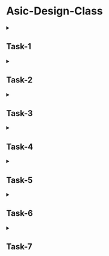 # Asic-Design-Class
<details>
 
<summary> <h2>Task-1</h2> </summary>

## Task-1: Write a C code and compile it on gcc compiler.

This repository contains a simple C program that calculates the sum of n numbers.

File: Sum1tox.c
This is the main source file containing the C program.
Compilation: Compiled using gcc
`gcc -o sum1tox Sum1tox.c`

`-o sum1tox`: Specifies the output file name as sum1tox

Sum1tox.c: Input source file name

Execution: After compilation, execute the program with the command `./sum1tox.`


![Screenshot 2024-07-17 092149](https://github.com/user-attachments/assets/af84717b-b0c1-4f8a-9d30-8d80195b5b6d)




## Compile same code and run it onto RISC-V gcc compiler.

**Step:1**

Compiled the c code on RISC-V compiler using `cat Sum1tox.c`. 

![Screenshot 2024-07-18 195246](https://github.com/user-attachments/assets/6899beb4-d383-4b27-a502-3cd120e7b846)

**Step:2**

Then convert the C program to assembly code using `riscv64-unknown-elf-objdump -d sum1tox`
and after that use this command: `riscv64-unknown-elf-gcc -O1 -mabi=lp64 -march=rv64i -o sum1tox Sum1tox.c` to compile the program.

**Step:3**

Finally we use  `riscv64-unknown-elf-objdump -d sum1tox | less` to dump the assembly code in terminal.

![Screenshot 2024-07-18 192606](https://github.com/user-attachments/assets/94ad7db1-6a88-4d29-9afa-be0ba5166ffe)

Now we can see that our output is same at 1018c location using both gcc and RISCV compiler.

</details>

<details>
 
<summary> <h2>Task-2</h2> </summary>

## Task-2:To find the output of C program on the RISC V Compiler and debug each instruction using the Spike command.

**Step-1:** Firstly we verified that our c code result come from gcc and Risc-V compiler are equal and then we start debugging using `spike -d pk sum1tox` command.

![Screenshot 2024-07-21 142420](https://github.com/user-attachments/assets/d04d0992-002d-437e-98b4-f4af68473c0d)

**Step-2:** The Assembly code of our C program is:

![Screenshot 2024-07-21 104126](https://github.com/user-attachments/assets/832f190c-048a-46c8-91a8-3fc81b4e1869)



**Step-3:** From the assembly code we can see that the first address is at 100b0. To debug it we use the following command: `until pc 0 100b0`
Our first instruction is reg 0. To check it's content we use following code: `reg 0 a0`. Similarly we can get content of each and every line of our assembly code.

![Screenshot 2024-07-21 104507](https://github.com/user-attachments/assets/389df2cf-23ac-42f1-8ee6-cf2b2b22f17a)

</details>
 
<details>
 
<summary> <h2>Task-3</h2> </summary>

## Task-3: To run assembly instructions using a given verilog code for a risc-V processor.


| Operation         | RISC-V ISA      | Hardcoded ISA   | Instruction Format |
|-------------------|-----------------|-----------------|---------------------|
| ADD r8, r9, r10   | 32’h00A482B3    | 32'h02208300    | R-type              |
| SUB r10, r8, r9   | 32’h409482B3    | 32'h02209380    | R-type              |
| AND r9, r8, r10   | 32’h00A4C2B3    | 32'h0230A400    | R-type              |
| OR r8, r9, r5     | 32’h005482B3    | 32'h02513480    | R-type              |
| XOR r8, r8, r4    | 32’h004482B3    | 32'h0240C500    | R-type              |
| SLT r00, r1, r4   | 32’h004002B3    | 32'h02415580    | R-type              |
| ADDI r02, r2, 5   | 32’h00510113    | 32'h00520600    | I-type              |
| SW r2, r0, 4      | 32’h00412023    | 32'h00209181    | S-type              |
| SRL r06, r01, r1  | 32’h00119533    | 32'h00271803    | R-type              |
| BNE r0, r0, 20    | 32’h01400063    | 32'h01409002    | B-type              |
| BEQ r0, r0, 15    | 32’h00F00063    | 32'h00F00002    | B-type              |
| LW r03, r01, 2    | 32’h00210183    | 32'h00208681    | I-type              |
| SLL r05, r01, r1  | 32’h00109533    | 32’h00208783    | R-type              |

The following commands were used to run the verilog code:

![Screenshot 2024-07-28 144818](https://github.com/user-attachments/assets/60344dc3-8cee-4b74-9d50-9fba65bd99e1)

The given hardcoded instructions are:

![Screenshot 2024-07-28 115648](https://github.com/user-attachments/assets/2984cac6-79ba-4429-a171-baa32e2f4117)

Our verilog program instructions are:

![Screenshot 2024-07-28 125110](https://github.com/user-attachments/assets/a5c481a8-89f9-4d21-83bd-02b378466c7e)


Here in this code there are some mismatch in the below images because the code which we are using is already hardcoded:


`ADD R8, R9, R10`

This is the waveform of the given hardcoded verilog program:

![Screenshot 2024-07-28 115909](https://github.com/user-attachments/assets/a25b54d1-dc1d-4d60-8591-835493c83d55)

This is the waveform of our verilog program:

![Screenshot 2024-07-28 140238](https://github.com/user-attachments/assets/b3905a23-b725-4876-af62-8a26068ca64e)


`SUB R10, R8, R9`

This is the waveform of the given hardcoded verilog program:

![Screenshot 2024-07-28 115942](https://github.com/user-attachments/assets/3adb8b54-269f-4fae-a213-16f37cd9f701)

This is the waveform of our verilog program:

![Screenshot 2024-07-28 140315](https://github.com/user-attachments/assets/fbe28a5c-a1d7-471e-a477-2dd75a885a2d)

`AND R9, R8, R10`

 This is the waveform of the given hardcoded verilog program:

 ![Screenshot 2024-07-28 120013](https://github.com/user-attachments/assets/a7426e2c-fc90-4047-ad83-e081414119ec)

 This is the waveform of our verilog program:

 ![Screenshot 2024-07-28 140330](https://github.com/user-attachments/assets/fcbfebaa-0100-4f14-9a92-1c55127a898b)


 `OR R8, R9, R5`

  This is the waveform of the given hardcoded verilog program:

  ![Screenshot 2024-07-28 120035](https://github.com/user-attachments/assets/80f8c2a2-03b9-4c4b-8bd5-49101ffaaad3)

  This is the waveform of our verilog program:

  ![Screenshot 2024-07-28 140347](https://github.com/user-attachments/assets/4f63a635-3a6d-4f5f-909c-483181f553b3)

  `XOR r8, r8, r4`

  This is the waveform of the given hardcoded verilog program:

  ![Screenshot 2024-07-28 120128](https://github.com/user-attachments/assets/de4b3cf8-4eef-4868-b5ef-3d10d976c579)

  This is the waveform of our verilog program:

  ![Screenshot 2024-07-28 140403](https://github.com/user-attachments/assets/aefa8bf4-491e-42f4-a685-09576e3f7ff2)

  `SLT r00, r1, r4 `

  This is the waveform of the given hardcoded verilog program:

  ![Screenshot 2024-07-28 120156](https://github.com/user-attachments/assets/7c3b22f6-db6e-4aaf-9f55-b564e8c6f8ad)

  This is the waveform of our verilog program:

  ![Screenshot 2024-07-28 140426](https://github.com/user-attachments/assets/fa74712f-9fab-4c9b-939b-f091414b9859)

  `ADDI r02, r2, 5 `

  This is the waveform of the given hardcoded verilog program:

  ![Screenshot 2024-07-28 120220](https://github.com/user-attachments/assets/32fefec3-ba90-4f8d-bdd3-c453cdcfc516)

  This is the waveform of our verilog program:

  ![Screenshot 2024-07-28 140442](https://github.com/user-attachments/assets/5c2c48df-ea70-45ef-8f44-6238c33ff02c)

  `SW r2, r0, 4`

   This is the waveform of the given hardcoded verilog program:

   ![Screenshot 2024-07-28 120245](https://github.com/user-attachments/assets/71704811-25de-4352-a6b1-8472d0988329)

   This is the waveform of our verilog program:

   ![Screenshot 2024-07-28 140458](https://github.com/user-attachments/assets/5965733c-a2c4-435b-90a3-47caa206a3c7)

   `SRL r06, r01, r1`

   This is the waveform of our verilog program:

   ![Screenshot 2024-07-28 140514](https://github.com/user-attachments/assets/ef1666db-b95a-4452-b19d-763d206200fd)

   `BNE r0, r0, 20`

   This is the waveform of our verilog program:

   ![Screenshot 2024-07-28 184617](https://github.com/user-attachments/assets/69ce370e-a8cd-4f9e-b309-208f7ef74fed)

   `BEQ r0, r0, 15`

   This is the waveform of our verilog program:

   ![Screenshot 2024-07-28 184650](https://github.com/user-attachments/assets/0f774abb-2bb4-4771-8733-9a26d3261b87)

</details>
 

<details>
 
<summary> <h2>Task-4</h2> </summary>

## Task:4-->> To write an Application in C, compile it with gcc and Risc-v gcc
**Application:To design a Voting Machine which takes input from users and give final result according to inputs.** 

**Step:1-->> C code of the application**

> code

``` c
#include<stdio.h> 

int main() { 
    char n[10]; 
    int a[10], csp = 0, bjp = 0, bsp = 0, sp = 0, nota = 0, win = 0;

    again: 
    printf("\nPlease enter your name:"); 
    scanf("%s", n);

    printf("\nHello %s please enter your age:", n); 
    scanf("%d", &a[0]); // a[0] for age.

    if(a[0] >= 18) { 
        printf("\nYou are eligible for voting!\nLet's start the process."); 
        printf("\nEnter 1-CONGRESS\nEnter 2-BJP\nEnter 3-BAHUJAN SAMAJWADI PARTY\nEnter 4-SAMAJWADI PARTY\nEnter 5-NOTA\n:"); 
        scanf("%d", &a[1]); // a[1] for your vote.

        if(a[1] == 1) csp++; 
        if(a[1] == 2) bjp++; 
        if(a[1] == 3) bsp++; 
        if(a[1] == 4) sp++; 
        if(a[1] == 5) nota++;

        printf("\nAll process is completed! Here is your receipt."); 
        printf("\nReceipt:\nName: %s\nAge: %d", n, a[0]);

        if(a[1] == 1) printf("\nVote: CONGRESS"); 
        if(a[1] == 2) printf("\nVote: BJP"); 
        if(a[1] == 3) printf("\nVote: BAHUJAN SAMAJWADI PARTY"); 
        if(a[1] == 4) printf("\nVote: SAMAJWADI PARTY"); 
        if(a[1] == 5) printf("\nVote: NOTA");

        printf("\nThanks for visiting :)");

        nefv: 
        printf("\nEnter 0 for exit\nEnter 1 for allowing another person to vote:"); 
        scanf("%d", &a[2]);

        if(a[2] == 0) { 
            printf("\nResult of voting\nCONGRESS = %d\nBJP = %d\nBAHUJAN SAMAJWADI PARTY = %d\nSAMAJWADI PARTY = %d\nNOTA = %d", csp, bjp, bsp, sp, nota);
            win = ((csp > bjp) && (csp > bsp) && (csp > sp)) ? csp :
                  ((bjp > csp) && (bjp > bsp) && (bjp > sp)) ? bjp :
                  ((bsp > bjp) && (bsp > csp) && (bsp > sp)) ? bsp :
                  ((sp > bjp) && (sp > csp) && (sp > bsp)) ? sp : nota;

            if(win == bjp) printf("\nThe Winner is BJP!"); 
            if(win == csp) printf("\nThe Winner is CONGRESS!"); 
            if(win == bsp) printf("\nThe Winner is BAHUJAN SAMAJWADI PARTY!"); 
            if(win == sp) printf("\nThe Winner is SAMAJWADI PARTY!"); 
            if((win == nota) && (bjp == 0) && (csp == 0) && (bsp == 0) && (sp == 0)) 
                printf("\nNo one got any votes, that's why voting is postponed and voting dates will be available soon!"); 
            if(win < nota) printf(", but NOTA got more votes than the winner.");
        } 
        
        if(a[2] == 1) 
            goto again; 
    } else { 
        printf("\nYou are not eligible for voting.\nThanks for visiting!"); 
        goto nefv; 
    } // Not eligible for voting.

    return 0; 
}
```

**Step:2-->> Compilation using gcc compiler: For this we used command `gcc -o Asic_Application Application.c`**

file:///home/vsduser/Pictures/Screenshot%20from%202024-08-14%2018-37-17.png![image](https://github.com/user-attachments/assets/d8b7ada4-b82c-4cea-b70c-563c66c6be24)



**Step:3-->> Compilation using risc-v by O1 with `riscv64-unknown-elf-gcc -O1 -mabi=lp64 -march=rv64i -o Asic_Application Application.c` command**


``` c
vsduser@vsduser-VirtualBox:~/Downloads$ riscv64-unknown-elf-gcc -O1 -mabi=lp64 -march=rv64i -o Asic_Application Application.c 
vsduser@vsduser-VirtualBox:~/Downloads$ gcc Application.c 
vsduser@vsduser-VirtualBox:~/Downloads$ ./a.out

Please enter your name:Huzaifa

Hello Huzaifa please enter your age:23

You are eligible for voting!
Let's start the process.
Enter 1-CONGRESS
Enter 2-BJP
Enter 3-BAHUJAN SAMAJWADI PARTY
Enter 4-SAMAJWADI PARTY
Enter 5-NOTA
:5

All process is completed! Here is your receipt.
Receipt:
Name: Huzaifa
Age: 23
Vote: NOTA
Thanks for visiting :)
Enter 0 for exit
Enter 1 for allowing another person to vote:0

Result of voting
CONGRESS = 0
BJP = 0
BAHUJAN SAMAJWADI PARTY = 0
SAMAJWADI PARTY = 0
NOTA = 1
No one got any votes, that's why voting is postponed and voting dates will be available soon!
```

**Step:4-->> To debug each instruction using the O1 by `spike pk` command**

``` c
vsduser@vsduser-VirtualBox:~/Downloads$ riscv64-unknown-elf-gcc -O1 -mabi=lp64 -march=rv64i -o Asic_Application
vsduser@vsduser-VirtualBox:~/Downloads$ spike pk Asic_Application 
bbl loader

Please enter your name:Huzaifa

Hello Huzaifa please enter your age:23

You are eligible for voting!
Let's start the process.
Enter 1-CONGRESS
Enter 2-BJP
Enter 3-BAHUJAN SAMAJWADI PARTY
Enter 4-SAMAJWADI PARTY
Enter 5-NOTA
:5

All process is completed! Here is your receipt.
Receipt:
Name: Huzaifa
Age: 23
Vote: NOTA
Thanks for visiting :)
Enter 0 for exit
Enter 1 for allowing another person to vote:0

Result of voting
CONGRESS = 0
BJP = 0
BAHUJAN SAMAJWADI PARTY = 0
SAMAJWADI PARTY = 0
NOTA = 1
No one got any votes, that's why voting is postponed and voting dates will be available soon!

```

**We can see that output coming from gcc compilation, Risc-v compilation and after debugging by O1 using Spike command is same** 


**Step:5-->> Finally we use `riscv64-unknown-elf-objdump -d Asic_Application | less` to dump the assembly code in terminal.**

file:///home/vsduser/Pictures/Screenshot%20from%202024-08-14%2017-49-09.png![image](https://github.com/user-attachments/assets/c3f72645-4142-4bae-ae0f-0738cf214b18)

</details>

<details>
 
<summary> <h2>Task-5</h2> </summary>

## Task:5-->> To make a Risc-V processor core using TL-Verilog.

TL-Verilog (Transaction-Level Verilog) is an advanced hardware description language that builds upon traditional Verilog, aimed at enhancing productivity and abstraction in digital design. It's particularly suited for complex digital systems, such as processors, where managing and optimizing the design process can be challenging.

Key Concepts of TL-Verilog:

**Transaction-Level Abstraction:**

TL-Verilog focuses on modeling the movement of data at a higher level of abstraction, known as transaction-level modeling. Unlike traditional Verilog, which often emphasizes individual signals and their timing, TL-Verilog deals with transactions—units of data movement between different parts of a digital system. This abstraction simplifies design by allowing engineers to think about the overall data flow rather than individual signal toggles.

**Pipeline Constructs:**

One of the major innovations in TL-Verilog is its approach to pipelining. Pipelines are fundamental in digital systems, particularly in CPUs and other processors, where multiple instructions or operations are processed in parallel. In TL-Verilog, pipelines are explicitly defined and managed, making it easier to visualize, implement, and optimize complex pipelines, reducing the chances of errors that might occur with manual pipeline management in traditional Verilog.

**Implicit Register Management:**

In traditional Verilog, designers must explicitly declare and manage registers—storage elements that hold data. TL-Verilog, however, introduces the concept of implicit registers, where the language automatically handles register allocation based on the designer’s high-level description. This reduces the amount of code that needs to be written and makes the design cleaner and easier to understand.

**Cleaner and Simplified Syntax:**

TL-Verilog offers a more streamlined syntax compared to traditional Verilog, which can be verbose and prone to errors. This simplification not only makes the code easier to write and read but also helps in reducing bugs and speeding up the overall development process.

**Scalability:**

The language is designed with scalability in mind. As digital designs grow in complexity, managing them in traditional Verilog can become increasingly difficult. TL-Verilog’s higher-level constructs and abstractions allow for more efficient management of large-scale designs, making it easier to scale up projects.

**Compatibility with Verilog:**

TL-Verilog is fully compatible with traditional Verilog. This means that designers can integrate TL-Verilog into their existing Verilog-based workflows without needing to completely overhaul their current design processes. This compatibility also allows for gradual adoption, where designers can start using TL-Verilog in parts of their design while still relying on traditional Verilog where necessary.

## Risc-V Architecture:

![Screenshot 2024-08-21 121029](https://github.com/user-attachments/assets/143cee21-5214-4f33-a7dc-cb82efe8ff0e)

> Code
``` c

\m4_TLV_version 1d: tl-x.org
\SV
   // This code can be found in: https://github.com/stevehoover/RISC-V_MYTH_Workshop
   
   m4_include_lib(['https://raw.githubusercontent.com/BalaDhinesh/RISC-V_MYTH_Workshop/master/tlv_lib/risc-v_shell_lib.tlv'])

\SV
   m4_makerchip_module   // (Expanded in Nav-TLV pane.)
\TLV

   // /====================\
   // | Sum 1 to 9 Program |
   // \====================/
   //
   // Program for MYTH Workshop to test RV32I
   // Add 1,2,3,...,9 (in that order).
   //
   // Regs:
   //  r10 (a0): In: 0, Out: final sum
   //  r12 (a2): 10
   //  r13 (a3): 1..10
   //  r14 (a4): Sum
   // 
   // External to function:
   m4_asm(ADD, r10, r0, r0)             // Initialize r10 (a0) to 0.
   // Function:
   m4_asm(ADD, r14, r10, r0)            // Initialize sum register a4 with 0x0
   m4_asm(ADDI, r12, r10, 1010)         // Store count of 10 in register a2.
   m4_asm(ADD, r13, r10, r0)            // Initialize intermediate sum register a3 with 0
   // Loop:
   m4_asm(ADD, r14, r13, r14)           // Incremental addition
   m4_asm(ADDI, r13, r13, 1)            // Increment intermediate register by 1
   m4_asm(BLT, r13, r12, 1111111111000) // If a3 is less than a2, branch to label named <loop>
   m4_asm(ADD, r10, r14, r0)            // Store final result to register a0 so that it can be read by main program
   
   m4_asm(SW, r0, r10, 100)             //Command to check for Load instruction
   m4_asm(LW, r15, r0, 100)             // Command to check for the Store Instruction
   
   
   // Optional:
   // m4_asm(JAL, r7, 00000000000000000000) // Done. Jump to itself (infinite loop). (Up to 20-bit signed immediate plus implicit 0 bit (unlike JALR) provides byte address; last immediate bit should also be 0)
   m4_define_hier(['M4_IMEM'], M4_NUM_INSTRS)

   |cpu
      @0
         $reset = *reset;
         $clk_Abu = *clk;



      // YOUR CODE HERE
      @0
         $pc[31:0] = >>1$reset ? 0 
                    : >>3$valid_taken_br ? >>3$br_target_pc
                    : >>3$valid_load ? >>3$pc_inc
                    : >>1$pc_inc;
         
         $start = !$reset && >>1$reset;
     
         
      @1
         $pc_inc[31:0] = $pc + 32'd4;
         //Fetch logic
         
         $imem_rd_addr[M4_IMEM_INDEX_CNT -1 : 0] = $pc[M4_IMEM_INDEX_CNT +1 : 2];
         $imem_rd_en = !$reset;
         $instr[31:0] = $imem_rd_data[31:0];
         
         // Instruction type 

         $is_i_instr = $instr[6:2] ==? 5'b0000x ||
                       $instr[6:2] ==? 5'b001x0 ||
                       $instr[6:2] ==? 5'b11100 ;

         $is_r_instr = $instr[6:2] ==? 5'b01011 ||
                       $instr[6:2] ==? 5'b01100 ||
                       $instr[6:2] ==? 5'b01110 ||
                       $instr[6:2] ==? 5'b10100 ;
         
         $is_u_instr = $instr[6:2] ==? 5'b0x101;
     
         $is_j_instr = $instr[6:2] ==? 5'b11011;

         $is_b_instr = $instr[6:2] ==? 5'b11000;
         
         $is_s_instr = $instr[6:2] ==? 5'b0100x;
         
                  
         
         
         //decode logic for immediate values
         
         $imm[31:0] = $is_i_instr ? { {21{$instr[31]}}, $instr[30:20]}:
                      $is_s_instr ? { {21{$instr[31]}}, $instr[30:25], $instr[11:7]} :
                      $is_b_instr ? { {20{$instr[31]}}, $instr[7], $instr[30:25], $instr[11:8], 1'b0} :
                      $is_u_instr ? {$instr[31:12], 12'b0} :
                      $is_j_instr ? { {12{$instr[31]}}, $instr[19:12], $instr[20], $instr[30:21], 1'b0} :
                      32'b0;         
                
         //decoding other instruction elements
         
         $opcode[6:0] = $instr[6:0] ;
         
         $rd_valid = $is_r_instr || $is_j_instr || $is_i_instr || $is_u_instr;
         $rs2_valid = $is_r_instr || $is_s_instr || $is_b_instr;
         $rs1_valid = $is_r_instr || $is_i_instr || $is_b_instr || $is_s_instr;
         $funct3_valid = $is_r_instr || $is_i_instr || $is_b_instr || $is_s_instr;
         $funct7_valid = $is_r_instr;
         
         ?$rd_valid
            $rd[4:0] = $instr[11:7];
         
         ?$rs2_valid
            $rs2[4:0] = $instr[24:20];
         ?$rs1_valid
            $rs1[4:0] = $instr[19:15];
         ?$funct3_valid
            $funct3[2:0] = $instr[14:12];
         ?$funct7_valid
            $funct7[6:0] = $instr[31:25];
            
         //decoding instructions

         $dec_bits[10:0] = {$funct7[5],$funct3,$opcode};

         //ADD Instructions 
         $is_addi = $dec_bits ==? 11'bx_000_0010011;
         $is_add  = $dec_bits ==? 11'b0_000_0110011;

         //Subtract Instructions
         $is_sltiu  = $dec_bits ==? 11'bx_011_0010011;
         $is_xori   = $dec_bits ==? 11'bx_100_0010011;
         $is_ori    = $dec_bits ==? 11'bx_110_0010011;
         $is_andi   = $dec_bits ==? 11'bx_111_0010011;
         $is_slli   = $dec_bits ==? 11'b0_001_0010011;
         $is_srli   = $dec_bits ==? 11'b0_101_0010011;
         $is_sral   = $dec_bits ==? 11'b1_101_0010011;
         $is_sub    = $dec_bits ==? 11'b1_000_0110011;
         $is_sll    = $dec_bits ==? 11'b0_001_0110011;
         $is_slt    = $dec_bits ==? 11'b0_010_0110011;
         $is_sltu   = $dec_bits ==? 11'b0_011_0110011;
         $is_xor    = $dec_bits ==? 11'b0_100_0110011;
         $is_srl    = $dec_bits ==? 11'b0_101_0110011;
         $is_sra    = $dec_bits ==? 11'b1_101_0110011;
         $is_or     = $dec_bits ==? 11'b0_110_0110011;
         $is_and    = $dec_bits ==? 11'b0_111_0110011;
         
         //Branch Instructions 
         //BEQ - Branch on equal 
         $is_beq = $dec_bits ==? 11'bx_000_1100011;
         //BNE - Branch not equal
         $is_bne = $dec_bits ==? 11'bx_001_1100011;
         //BLT - Branch on less than
         $is_blt = $dec_bits ==? 11'bx_100_1100011;
         //BGE - Branch on greater than
         $is_bge = $dec_bits ==? 11'bx_101_1100011;
         //BLTU - Branch on less than equal
         $is_bltu = $dec_bits ==? 11'bx_110_1100011;
         //BGEU - Branch on greater than equal
         $is_bgeu = $dec_bits ==? 11'bx_111_1100011;
         
         //LOAD INSTRUCTION
         $is_load   = $dec_bits ==? 11'bx_010_0000011;

         //Miscellaneous Instructions 
         $is_lui    = $dec_bits ==? 11'bx_xxx_0110111;
         $is_auipc  = $dec_bits ==? 11'bx_xxx_0010111;
         $is_jal    = $dec_bits ==? 11'bx_xxx_1101111;
         $is_jalb   = $dec_bits ==? 11'bx_000_1100111;
         $is_sb     = $dec_bits ==? 11'bx_000_0100011;
         $is_sh     = $dec_bits ==? 11'bx_001_0100011;
         $is_sw     = $dec_bits ==? 11'bx_010_0100011;
         $is_slti   = $dec_bits ==? 11'bx_010_0010011;

         
                  
      @2
         
         
         $rf_rd_en1 = $rs1_valid;
         $rf_rd_index1[4:0] = $rs1;
         
         $rf_rd_en2 = $rs2_valid;
         $rf_rd_index2[4:0] = $rs2;
         
         //operating on the read values
         
         $src1_value[31:0] = (>>1$rf_wr_index == $rf_rd_index1) && >>1$rf_wr_en
                             ? >>1$result :
                             $rf_rd_data1;
          
         $src2_value[31:0] = (>>1$rf_wr_index == $rf_rd_index2) && >>1$rf_wr_en
                             ? >>1$result :
                             $rf_rd_data2;
         
         $taken_br = $is_beq ? ($src1_value == $src2_value) :
                     $is_bne ?($src1_value != $src2_value) :
                     $is_bltu ? ($src1_value <  $src2_value) :
                     $is_bgeu ? ($src1_value >= $src2_value) :
                     $is_blt ? (($src1_value < $src2_value) ^ ($src1_value[31] != $src2_value[31])) :
                     $is_bgeu ? (($src1_value >= $src2_value) ^ ($src1_value[31] != $src2_value[31])) :
                            1'b0;
         
         
         $br_target_pc[31:0] = $taken_br? $pc + $imm : 0;
         
         
         
      @3
         
         

         $result[31:0] = $is_add ?
                         $src1_value[31:0] + $src2_value[31:0] :
                         $is_sub ?
                         $src1_value[31:0] - $src2_value[31:0] :
                         $is_and ?
                         $src1_value[31:0] & $src2_value[31:0] :
                         $is_or ?
                         $src1_value[31:0] | $src2_value[31:0] :
                         $is_xor ?
                         $src1_value[31:0] ^ $src2_value[31:0] :
                         $is_addi ? 
                         $src1_value[31:0] + $imm[31:0] :
                         $is_andi ?
                         $src1_value[31:0] & $imm[31:0] :
                         $is_ori ?
                         $src1_value[31:0] | $imm[31:0] :
                         $is_xori ?
                         $src1_value[31:0] ^ $imm[31:0] :

                         //Load and store 
                         $is_load ?
                         $src1_value[31:0] + $imm[31:0] :
                         $is_s_instr ?
                         $src1_value[31:0] + $imm[31:0] :

                         //ALU for some shift operations
                         $is_slli ?
                         $src1_value[31:0] << $imm[5:0] :
                         $is_srli ?
                         $src1_value[31:0] >> $imm[5:0] :
                         $is_sll ?
                         $src1_value[31:0] << $src2_value[4:0] :
                         $is_srl ?
                         $src1_value[31:0] >> $src2_value[4:0] :

                         //ALU for some other operations
                         $is_sltu ? $sltu_rslt :
                         $is_sltiu ? $sltiu_rslt :
                         $is_lui ?
                         {$imm[31:12], 12'b0} :
                         $is_auipc ?
                         $pc + $imm :
                         $is_jal ?
                         $pc + 32'd4 :
                         $is_jalr ?
                         $pc + 32'd4 :
                         $is_srai ?
                         { {32{$src1_value[31]}}, $src1_value} >> $imm[4:0] :
                         $is_slt ?
                         ($src1_value[31] == $src2_value[31]) ? $sltu_rslt : {31'b0, $src1_value[31]} :
                         $is_slti ?
                         ($src1_value[31] == $imm[31]) ? $sltu_rslt : {31'b0, $src1_value[31]} :
                         $is_sra ?
                         { {32{$src1_value[31]}}, $src1_value} >> $src2_value[4:0] :
                         32'bx;
         
         $sltu_rslt[31:0]  = $src1_value[31:0] < $src2_value[31:0];
         $sltiu_rslt[31:0] = $src1_value[31:0] < $imm;
         
         //writing ALU result into register file
         $rf_wr_en = ($rd_valid && $rd!=0 && $valid) || >>2$valid_load ;  //writing only when rd is valid and rd is not equal to x0 register
         $rf_wr_index[4:0] = >>2$valid_load ? >>2$rd : $rd;
         
         $rf_wr_data[31:0] = >>2$valid_load ? >>2$ld_data[31:0] : $result;

         
         //To check branch condition
         
       
         $valid = !((>>1$valid_taken_br) || (>>2$valid_taken_br) || (>>1$valid_load) || (>>2$valid_load));
         
         $valid_taken_br = $valid && $taken_br;
         
         
         $valid_load = $valid && $is_load;
      
      @4
         //Data to memory interface
         $dmem_rd_en = $is_load;
         $dmem_wr_en = $is_s_instr && $valid;
         
         $dmem_addr[3:0] = $result[5:2];
         $dmem_wr_data[31:0] = $src2_value;
           
      @5
         $ld_data[31:0] = $dmem_rd_data;
         
         
         
         
         
            
         
         // Testbench
         *passed = |cpu/xreg[15]>>5$value == (1+2+3+4+5+6+7+8+9);
         
         
                                    
         
  

      // Note: Because of the magic we are using for visualisation, if visualisation is enabled below,
      //       be sure to avoid having unassigned signals (which you might be using for random inputs)
      //       other than those specifically expected in the labs. You'll get strange errors for these.

   
   // Assert these to end simulation (before Makerchip cycle limit).
   *passed = *cyc_cnt > 40;
   *failed = 1'b0;
   
   // Macro instantiations for:
   //  o instruction memory
   //  o register file
   //  o data memory
   //  o CPU visualization
   |cpu
      m4+imem(@1)    // Args: (read stage)
      m4+rf(@2, @3)  // Args: (read stage, write stage) - if equal, no register bypass is required
      m4+dmem(@4)    // Args: (read/write stage)

   m4+cpu_viz(@4)    // For visualisation, argument should be at least equal to the last stage of CPU logic. @4 would work for all labs.
\SV
   endmodule

```

**Generated Diagram from the makerchip of the above code is as shown below:**

![Screenshot 2024-08-21 133937](https://github.com/user-attachments/assets/33a30061-1f7b-4e79-a95b-6e9598cac133)


> Viz


![Screenshot 2024-08-21 134026](https://github.com/user-attachments/assets/5992d910-2d47-4bf0-9f70-8d44808b2919)


> Simulation Output


![Screenshot 2024-08-21 134331](https://github.com/user-attachments/assets/5c618912-b854-41e1-ac75-49545ab4d80a)


**The waveforms generated including my clock name $clk_Abu is shown below:**


![Screenshot 2024-08-21 133809](https://github.com/user-attachments/assets/4be5000f-c5cb-40aa-b97b-cd7626e67139)


**The waveform for the `/xreg[14]` where the sum of this program is store:**


![Screenshot 2024-08-21 133854](https://github.com/user-attachments/assets/87f0d3bb-dbbc-4367-a154-5e004c76cf8f)

</details>
 
<details>
 
<summary> <h2>Task-6</h2> </summary>

## Task:6-->> To convert the TL Verilog code to verilog code using Sandpiper and then use GTKWave for pre-synthesis simulation to verify the design.

**Step:1-->> Install Required Packages:**
``` c

python3-pip git iverilog gtkwave

cd ~

sudo apt-get install python3-venv

python3 -m venv .venv

source ~/.venv/bin/activate

pip3 install pyyaml click sandpiper-saas

```

![Screenshot 2024-08-26 170747](https://github.com/user-attachments/assets/db66297b-4faa-4412-98df-d8887d541b3c)

**Step:2-->> Clone this repo containing VSDBabySoC design files and testbench by command  `git clone https://github.com/manili/VSDBabySoC.git`.**

**Step:3-->> Replace the rvmyth.tlv file in the VSDBabySoC directory to src/module with the rvmth.tlv using command `cd /home/subhasis/VSDBabySoC`.**

![Screenshot 2024-08-26 171241](https://github.com/user-attachments/assets/be677722-d34f-457d-bbd1-0b22f6861849)

**Step:4-->> Convert .tlv to .v using this converter command `sandpiper-saas -i ./src/module/*.tlv -o rvmyth.v --bestsv --noline -p verilog --outdir ./src/module/`**

**Generated Verilog code with clk_Abu is as shown below:**

![Screenshot 2024-08-26 173556](https://github.com/user-attachments/assets/0aaf57ca-cef1-4816-934b-005c72796a90)

**Step:5-->> Make the pre_synth_sim.vcd using command `make pre_synth_sim`**

**Step:6-->> To compile and simulate RISC-V design run the following code `iverilog -o output/pre_synth_sim.out -DPRE_SYNTH_SIM src/module/testbench.v -I src/include -I src/module`**

**Step:7-->> To open the Simulation file in gtkwave tool use the following command `gtkwave pre_synth_sim.vcd`**


![Screenshot 2024-08-26 175726](https://github.com/user-attachments/assets/a030945e-954b-45c2-9ebb-62018d5e5819)

**The below diagram contains my clk signal `clk_Abu` , `reset` signal and `Out[9:0]` of Risc-v Core.**

![Screenshot 2024-08-26 173640](https://github.com/user-attachments/assets/e79b02e4-fb1a-4688-9730-d948bb8254ff)


</details>   

   
    
<details>
 
<summary> <h2>Task-7</h2> </summary>

## Task-7: To convert a digital output from a Verilog file into an analog signal using a DAC and PLL for Risc-V processor. 
    
**The following commands were used to run out Risc-V core inside the BabySoc:**
```c
$ sudo apt-get update
$ git clone https://github.com/YosysHQ/yosys.git
$ cd yosys
$ sudo apt install make (If make is not installed please install it) 
$ sudo apt-get install build-essential clang bison flex \
    libreadline-dev gawk tcl-dev libffi-dev git \
    graphviz xdot pkg-config python3 libboost-system-dev \
    libboost-python-dev libboost-filesystem-dev zlib1g-dev
$ make config-gcc
$ make 
$ sudo make install


```

**Use these commands to install iverilog:**

```c

sudo apt-get update
sudo apt-get install iverilog


```

 **Use these commands to install Gtkwave:**

```c

sudo apt-get update
sudo apt install gtkwave

```

**After that to clone the BabySoc use this command `git clone https://github.com/Subhasis-Sahu/BabySoC_Simulation/`**

**In final step for functional verification we use these commands:**

```c

cd BabySoC_Simulation
iverilog -o ./pre_synth_sim.out -DPRE_SYNTH_SIM src/module/testbench.v -I src/include -I src/module/
./pre_synth_sim.out
gtkwave pre_synth_sim.vcd

```

**These are the snapshots of my terminal window:**

file:///home/abu-huzaifa/Pictures/Screenshots/Screenshot%20from%202024-09-02%2023-00-10.png![image](https://github.com/user-attachments/assets/9ad567eb-4cb1-40c9-b0df-5a54c781759a)


file:///home/abu-huzaifa/Pictures/Screenshots/Screenshot%20from%202024-09-02%2023-01-25.png![image](https://github.com/user-attachments/assets/cff605fe-a0fd-4fff-bcd3-887f2ad705de)

**Below is the output waveforms: We can clearly observe that Vco_in is the input clk for the PLL and clk is the clk output from the PLL. clk_Abu is the clock used inside the Risc-V core and OUT is the analog signal coming out of the DAC unit.**


file:///home/abu-huzaifa/Pictures/Screenshots/Screenshot%20from%202024-09-02%2022-58-24.png![image](https://github.com/user-attachments/assets/4db83136-2bcd-436a-ba91-6a3413e128a9)


file:///home/abu-huzaifa/Pictures/Screenshots/Screenshot%20from%202024-09-02%2022-58-48.png![image](https://github.com/user-attachments/assets/c8972622-fc91-43cc-8282-5b6e5482d885)


 <details>   


   

    

   

   




  

  

  


  

  



  


  




 





